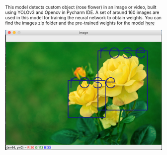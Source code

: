 
This model detects custom object (rose flower) in an image or video, built using YOLOv3 and Opencv in Pycharm IDE. A set of around 160 images are used in this model
for training the neural network to obtain weights. You can find the images zip folder and the pre-trained weights for the model <a href='https://drive.google.com/drive/folders/1XkKcsguFQ6qwgggkPtDNcOFGsZ6x29ON?usp=sharing'>here</a>



<img src='images/Screenshot 2020-11-09 at 12.41.53 PM.png' />
